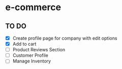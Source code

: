 # e-commerce

## TO DO
* [x] Create profile page for company with edit options
* [x] Add to cart
* [ ] Product Reviews Section
* [ ] Customer Profile
* [ ] Manage Inventory
